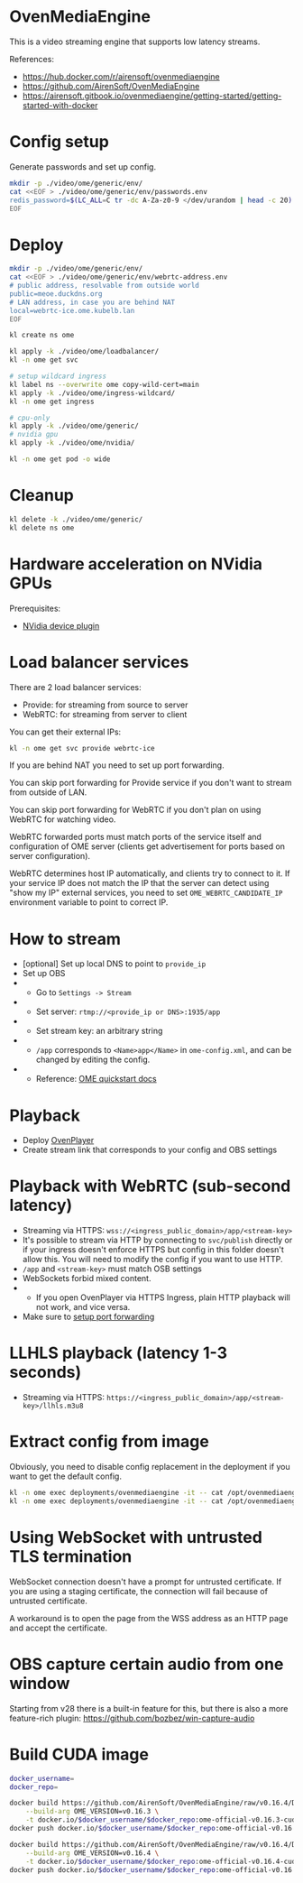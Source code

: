 
# OvenMediaEngine

This is a video streaming engine that supports low latency streams.

References:
- https://hub.docker.com/r/airensoft/ovenmediaengine
- https://github.com/AirenSoft/OvenMediaEngine
- https://airensoft.gitbook.io/ovenmediaengine/getting-started/getting-started-with-docker

# Config setup

Generate passwords and set up config.

```bash
mkdir -p ./video/ome/generic/env/
cat <<EOF > ./video/ome/generic/env/passwords.env
redis_password=$(LC_ALL=C tr -dc A-Za-z0-9 </dev/urandom | head -c 20)
EOF
```

# Deploy

```bash
mkdir -p ./video/ome/generic/env/
cat <<EOF > ./video/ome/generic/env/webrtc-address.env
# public address, resolvable from outside world
public=meoe.duckdns.org
# LAN address, in case you are behind NAT
local=webrtc-ice.ome.kubelb.lan
EOF
```

```bash
kl create ns ome

kl apply -k ./video/ome/loadbalancer/
kl -n ome get svc

# setup wildcard ingress
kl label ns --overwrite ome copy-wild-cert=main
kl apply -k ./video/ome/ingress-wildcard/
kl -n ome get ingress

# cpu-only
kl apply -k ./video/ome/generic/
# nvidia gpu
kl apply -k ./video/ome/nvidia/

kl -n ome get pod -o wide
```

# Cleanup

```bash
kl delete -k ./video/ome/generic/
kl delete ns ome
```

# Hardware acceleration on NVidia GPUs

Prerequisites:
- [NVidia device plugin](../../hardware/nvidia-device-plugin/readme.md)

# Load balancer services

There are 2 load balancer services:
- Provide: for streaming from source to server
- WebRTC: for streaming from server to client

You can get their external IPs:
```bash
kl -n ome get svc provide webrtc-ice
```

If you are behind NAT you need to set up port forwarding.

You can skip port forwarding for Provide service if you don't want to stream from outside of LAN.

You can skip port forwarding for WebRTC if you don't plan on using WebRTC for watching video.

WebRTC forwarded ports must match ports of the service itself and configuration of OME server
(clients get advertisement for ports based on server configuration).

WebRTC determines host IP automatically, and clients try to connect to it.
If your service IP does not match the IP that the server can detect using "show my IP" external services,
you need to set `OME_WEBRTC_CANDIDATE_IP` environment variable to point to correct IP.

# How to stream

- [optional] Set up local DNS to point to `provide_ip`
- Set up OBS
- - Go to `Settings -> Stream`
- - Set server: `rtmp://<provide_ip or DNS>:1935/app`
- - Set stream key: an arbitrary string
- - `/app` corresponds to `<Name>app</Name>` in `ome-config.xml`, and can be changed by editing the config.
- - Reference: [OME quickstart docs](https://airensoft.gitbook.io/ovenmediaengine/quick-start)

# Playback

- Deploy [OvenPlayer](../ovenplayer/readme.md)
- Create stream link that corresponds to your config and OBS settings

# Playback with WebRTC (sub-second latency)

- Streaming via HTTPS: `wss://<ingress_public_domain>/app/<stream-key>`
- It's possible to stream via HTTP by connecting to `svc/publish` directly
or if your ingress doesn't enforce HTTPS
but config in this folder doesn't allow this.
You will need to modify the config if you want to use HTTP.
- `/app` and `<stream-key>` must match OSB settings
- WebSockets forbid mixed content.
- - If you open OvenPlayer via HTTPS Ingress,
    plain HTTP playback will not work, and vice versa.
- Make sure to [setup port forwarding](#load-balancer-services)

# LLHLS playback (latency 1-3 seconds)

- Streaming via HTTPS: `https://<ingress_public_domain>/app/<stream-key>/llhls.m3u8`

# Extract config from image

Obviously, you need to disable config replacement in the deployment if you want to get the default config.

```bash
kl -n ome exec deployments/ovenmediaengine -it -- cat /opt/ovenmediaengine/bin/origin_conf/Server.xml > ome-config.xml
kl -n ome exec deployments/ovenmediaengine -it -- cat /opt/ovenmediaengine/bin/edge_conf/Server.xml > ome-edge-config.xml
```

# Using WebSocket with untrusted TLS termination

WebSocket connection doesn't have a prompt for untrusted certificate.
If you are using a staging certificate, the connection will fail because of untrusted certificate.

A workaround is to open the page from the WSS address as an HTTP page and accept the certificate.

# OBS capture certain audio from one window

Starting from v28 there is a built-in feature for this, but there is also a more feature-rich plugin:
https://github.com/bozbez/win-capture-audio

# Build CUDA image

```bash
docker_username=
docker_repo=

docker build https://github.com/AirenSoft/OvenMediaEngine/raw/v0.16.4/Dockerfile.cuda \
    --build-arg OME_VERSION=v0.16.3 \
    -t docker.io/$docker_username/$docker_repo:ome-official-v0.16.3-cuda11
docker push docker.io/$docker_username/$docker_repo:ome-official-v0.16.3-cuda11

docker build https://github.com/AirenSoft/OvenMediaEngine/raw/v0.16.4/Dockerfile.cuda \
    --build-arg OME_VERSION=v0.16.4 \
    -t docker.io/$docker_username/$docker_repo:ome-official-v0.16.4-cuda11
docker push docker.io/$docker_username/$docker_repo:ome-official-v0.16.4-cuda11
```

